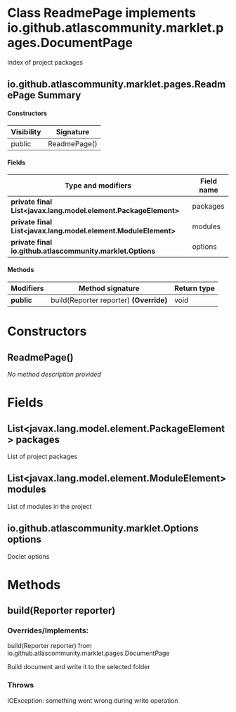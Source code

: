 Class ReadmePage implements io.github.atlascommunity.marklet.pages.DocumentPage
===============================================================================
Index of project packages

io.github.atlascommunity.marklet.pages.ReadmePage Summary
-------
#### Constructors
| Visibility | Signature    |
| ---------- | ------------ |
| public     | ReadmePage() |
#### Fields
| Type and modifiers                                              | Field name |
| --------------------------------------------------------------- | ---------- |
| **private final List<javax.lang.model.element.PackageElement>** | packages   |
| **private final List<javax.lang.model.element.ModuleElement>**  | modules    |
| **private final io.github.atlascommunity.marklet.Options**      | options    |
#### Methods
| Modifiers  | Method signature                        | Return type |
| ---------- | --------------------------------------- | ----------- |
| **public** | build(Reporter reporter) **(Override)** | void        |

Constructors
============
ReadmePage()
------------
*No method description provided*


Fields
======
List<javax.lang.model.element.PackageElement> packages
----------------------------------------------------------------
List of project packages


List<javax.lang.model.element.ModuleElement> modules
--------------------------------------------------------------
List of modules in the project


io.github.atlascommunity.marklet.Options options
------------------------------------------------
Doclet options


Methods
=======
build(Reporter reporter)
------------------------
### Overrides/Implements:
build(Reporter reporter) from io.github.atlascommunity.marklet.pages.DocumentPage

Build document and write it to the selected folder

### Throws

IOException: something went wrong during write operation


